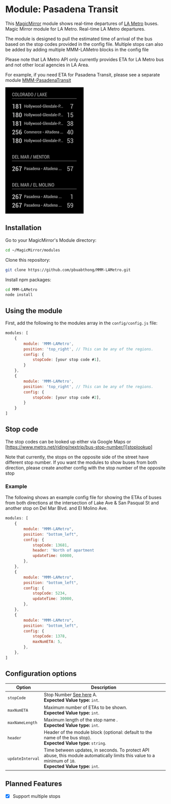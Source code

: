 # Module: Pasadena Transit

This [MagicMirror][mm] module shows real-time departures of [LA Metro][lametro] buses. 
Magic Mirror module for LA Metro. Real-time LA Metro departures.

The module is designed to pull the estimated time of arrival of the bus based on the stop codes provided in the config file. 
Multiple stops can also be added by adding multiple MMM-LAMetro blocks in the config file

Please note that LA Metro API only currently provides ETA for LA Metro bus and
not other local agencies in LA Area.

For example, if you need ETA for Pasadena Transit, please see a separate module
[MMM-PasadenaTransit](githubPasadena)

![Screenshot of MMM-LAMetro](screenshots/Screenshot.png)

## Installation

Go to your MagicMirror's Module directory: 
```bash
cd ~/MagicMirror/modules
```
Clone this repository:
```bash
git clone https://github.com/pbuabthong/MMM-LAMetro.git
```
Install npm packages:
```bash
cd MMM-LAMetro
node install
```

## Using the module

First, add the following to the modules array in the `config/config.js` file: 
```js
modules: [
    {
        module: 'MMM-LAMetro',
        position: 'top_right', // This can be any of the regions.
        config: {
            stopCode: [your stop code #1],
        }
    }, 
    {
        module: 'MMM-LAMetro',
        position: 'top_right', // This can be any of the regions.
        config: {
            stopCode: [your stop code #2],
        }
    }
]
```

## Stop code
The stop codes can be looked up either via Google Maps or [https://www.metro.net/riding/nextrip/bus-stop-number/][stoplookup]

Note that currently, the stops on the opposite side of the street have different stop number. 
If you want the modules to show buses from both direction, please create another config 
with the stop number of the opposite stop

### Example
The following shows an example config file for showing the ETAs of buses from both directions 
at the intersection of Lake Ave & San Pasqual St and another stop on Del Mar
Blvd. and El Molino Ave.
```js
modules: [
    {
        module: "MMM-LAMetro",
        position: "bottom_left",
        config: {
            stopCode: 13681,
            header: 'North of apartment
            updateTime: 60000, 
        },
    },
    {
        module: "MMM-LAMetro",
        position: "bottom_left",
        config: {
            stopCode: 5234,
            updateTime: 30000, 
        },
    },
    {
        module: "MMM-LAMetro",
        position: "bottom_left",
        config: {
            stopCode: 1378,
            maxNumETA: 5,
        },
    },
]
```

## Configuration options
Option|Description
------|-----------
`stopCode`|Stop Number [See here][stoplookup] A.<br/>**Expected Value type:** `int`.
`maxNumETA`|Maximum number of ETAs to be shown.<br/>**Expected Value type:** `int`.
`maxNameLength`|Maximum length of the stop name .<br/>**Expected Value type:** `int`.
`header`|Header of the module block (optional: default to the name of the bus stop).<br/>**Expected Value type:** `string`.
`updateInterval`|Time between updates, in seconds. To protect API abuse, this module automatically limits this value to a minimum of `10`.<br/>**Expected Value type:** `int`.

## Planned Features
- [x] Support multiple stops

[mm]: https://github.com/MichMich/MagicMirror
[githubPasadena]: https://github.com/pbuabthong/MMM-PasadenaTransit
[lametro]: https://www.metro.net/
[stoplookup]: https://www.metro.net/riding/nextrip/bus-stop-number/
